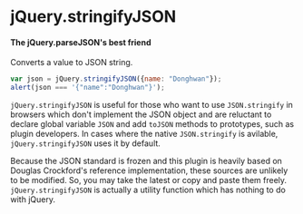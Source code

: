 jQuery.stringifyJSON
====================

#### The jQuery.parseJSON's best friend

Converts a value to JSON string.

```js
var json = jQuery.stringifyJSON({name: "Donghwan"});
alert(json === '{"name":"Donghwan"}');
```

`jQuery.stringifyJSON` is useful for those who want to use `JSON.stringify` in browsers which don't implement the JSON object and are reluctant to declare global variable `JSON` and add `toJSON` methods to prototypes, such as plugin developers. In cases where the native `JSON.stringify` is avilable, `jQuery.stringifyJSON` uses it by default.

Because the JSON standard is frozen and this plugin is heavily based on Douglas Crockford's reference implementation, these sources are unlikely to be modified. So, you may take the latest or copy and paste them freely. `jQuery.stringifyJSON` is actually a utility function which has nothing to do with jQuery.